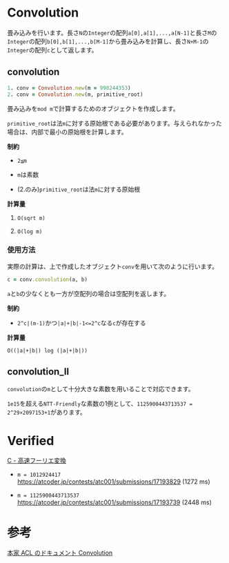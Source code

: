 # Convolution

畳み込みを行います。長さ`N`の`Integer`の配列`a[0],a[1],...,a[N-1]`と長さ`M`の`Integer`の配列`b[0],b[1],...,b[M-1]`から畳み込みを計算し、長さ`N+M-1`の`Integer`の配列`c`として返します。

## convolution

```ruby
1. conv = Convolution.new(m = 998244353)
2. conv = Convolution.new(m, primitive_root)
```

畳み込みを`mod m`で計算するためのオブジェクトを作成します。

`primitive_root`は法`m`に対する原始根である必要があります。与えられなかった場合は、内部で最小の原始根を計算します。

**制約**

- `2≦m`

- `m`は素数

- (2.のみ)`primitive_root`は法`m`に対する原始根

**計算量**

1. `O(sqrt m)`

2. `O(log m)`

### 使用方法

実際の計算は、上で作成したオブジェクト`conv`を用いて次のように行います。

```ruby
c = conv.convolution(a, b)
```

`a`と`b`の少なくとも一方が空配列の場合は空配列を返します。

**制約**

- `2^c|(m-1)`かつ`|a|+|b|-1<=2^c`なる`c`が存在する

**計算量**

`O((|a|+|b|) log (|a|+|b|))`

## convolution_ll

`convolution`の`m`として十分大きな素数を用いることで対応できます。

`1e15`を超える`NTT-Friendly`な素数の1例として、`1125900443713537 = 2^29×2097153+1`があります。

# Verified

[C - 高速フーリエ変換](https://atcoder.jp/contests/atc001/tasks/fft_c)

- `m = 1012924417` https://atcoder.jp/contests/atc001/submissions/17193829 (1272 ms)

- `m = 1125900443713537` https://atcoder.jp/contests/atc001/submissions/17193739 (2448 ms)

# 参考

[本家 ACL のドキュメント Convolution](https://atcoder.github.io/ac-library/master/document_ja/convolution.html)

